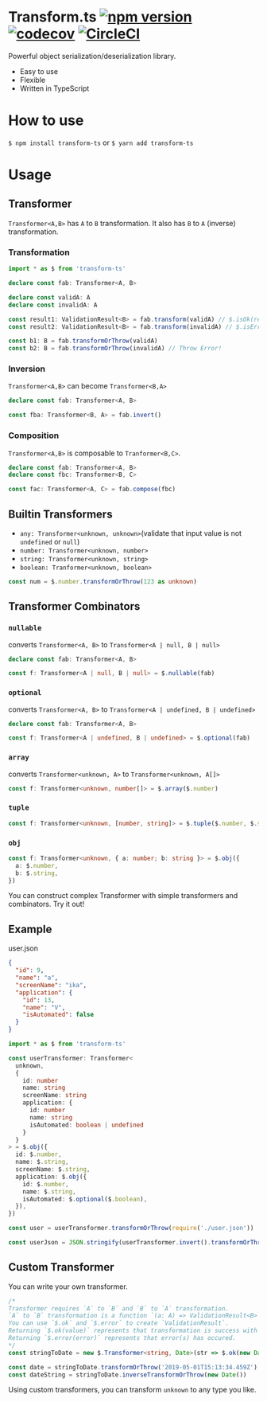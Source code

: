 Transform.ts
[![npm version](https://badge.fury.io/js/transform-ts.svg)](https://www.npmjs.com/package/transform-ts)
[![codecov](https://codecov.io/gh/Tosuke/transform-ts/branch/master/graph/badge.svg)](https://codecov.io/gh/Tosuke/transform-ts)
[![CircleCI](https://circleci.com/gh/Tosuke/transform-ts/tree/master.svg?style=svg)](https://circleci.com/gh/Tosuke/transform-ts/tree/master)
===
Powerful object serialization/deserialization library.

- Easy to use
- Flexible
- Written in TypeScript

# How to use

`$ npm install transform-ts` or `$ yarn add transform-ts`

# Usage

## Transformer

`Transformer<A,B>` has `A` to `B` transformation.
It also has `B` to `A` (inverse) transformation.

### Transformation

```ts
import * as $ from 'transform-ts'

declare const fab: Transformer<A, B>

declare const validA: A
declare const invalidA: A

const result1: ValidationResult<B> = fab.transform(validA) // $.isOk(result1) === true
const result2: ValidationResult<B> = fab.transform(invalidA) // $.isError(result2) === true

const b1: B = fab.transformOrThrow(validA)
const b2: B = fab.transformOrThrow(invalidA) // Throw Error!
```

### Inversion

`Transformer<A,B>` can become `Transformer<B,A>`

```ts
declare const fab: Transformer<A, B>

const fba: Transformer<B, A> = fab.invert()
```

### Composition

`Transformer<A,B>` is composable to `Tranformer<B,C>`.

```ts
declare const fab: Transformer<A, B>
declare const fbc: Transformer<B, C>

const fac: Transformer<A, C> = fab.compose(fbc)
```

## Builtin Transformers

- `any: Transformer<unknown, unknown>`(validate that input value is not `undefined` or `null`)
- `number: Transformer<unknown, number>`
- `string: Transformer<unknown, string>`
- `boolean: Tranformer<unknown, boolean>`

```ts
const num = $.number.transformOrThrow(123 as unknown)
```

## Transformer Combinators

### `nullable`

converts `Transformer<A, B>` to `Transformer<A | null, B | null>`

```ts
declare const fab: Transformer<A, B>

const f: Transformer<A | null, B | null> = $.nullable(fab)
```

### `optional`

converts `Transformer<A, B>` to `Transformer<A | undefined, B | undefined>`

```ts
declare const fab: Transformer<A, B>

const f: Transformer<A | undefined, B | undefined> = $.optional(fab)
```

### `array`

converts `Transformer<unknown, A>` to `Transformer<unknown, A[]>`

```ts
const f: Transformer<unknown, number[]> = $.array($.number)
```

### `tuple`

```ts
const f: Transformer<unknown, [number, string]> = $.tuple($.number, $.string)
```

### `obj`

```ts
const f: Transformer<unknown, { a: number; b: string }> = $.obj({
  a: $.number,
  b: $.string,
})
```

You can construct complex Transformer with simple transformers and combinators.
Try it out!

## Example

user.json

```json
{
  "id": 9,
  "name": "a",
  "screenName": "ika",
  "application": {
    "id": 13,
    "name": "V",
    "isAutomated": false
  }
}
```

```ts
import * as $ from 'transform-ts'

const userTransformer: Transformer<
  unknown,
  {
    id: number
    name: string
    screenName: string
    application: {
      id: number
      name: string
      isAutomated: boolean | undefined
    }
  }
> = $.obj({
  id: $.number,
  name: $.string,
  screenName: $.string,
  application: $.obj({
    id: $.number,
    name: $.string,
    isAutomated: $.optional($.boolean),
  }),
})

const user = userTransformer.transformOrThrow(require('./user.json'))

const userJson = JSON.stringify(userTransformer.invert().transformOrThrow(user))
```

## Custom Transformer

You can write your own transformer.

```ts
/*
Transformer requires `A` to `B` and `B` to `A` transformation.
`A` to `B` transformation is a function `(a: A) => ValidationResult<B>`.
You can use `$.ok` and `$.error` to create `ValidationResult`.
Returning `$.ok(value)` represents that transformation is success with `value`.
Returning `$.error(error)` represents that error(s) has occured.
*/
const stringToDate = new $.Transformer<string, Date>(str => $.ok(new Date(str)), date => $.ok(date.toISOString()))

const date = stringToDate.transformOrThrow('2019-05-01T15:13:34.459Z')
const dateString = stringToDate.inverseTransformOrThrow(new Date())
```

Using custom transformers, you can transform `unknown` to any type you like.
